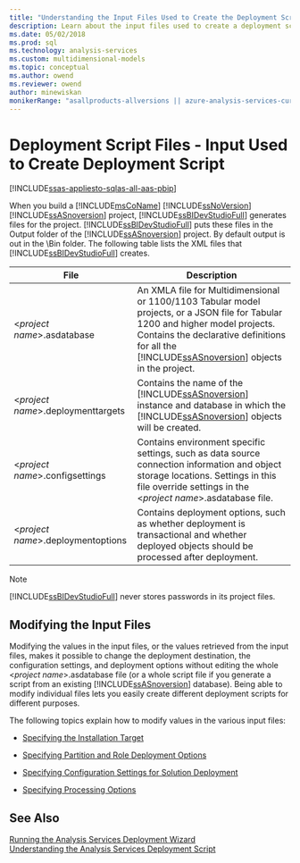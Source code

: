```yaml
---
title: "Understanding the Input Files Used to Create the Deployment Script | Microsoft Docs"
description: Learn about the input files used to create a deployment script in SQL Server Analysis Services and about modifying input files.
ms.date: 05/02/2018
ms.prod: sql
ms.technology: analysis-services
ms.custom: multidimensional-models
ms.topic: conceptual
ms.author: owend
ms.reviewer: owend
author: minewiskan
monikerRange: "asallproducts-allversions || azure-analysis-services-current || power-bi-premium-current || >= sql-analysis-services-2016"
---
```

# Deployment Script Files - Input Used to Create Deployment Script
[!INCLUDE[ssas-appliesto-sqlas-all-aas-pbip](../includes/ssas-appliesto-sqlas-all-aas-pbip.md)]

  When you build a [!INCLUDE[msCoName](../includes/msconame-md.md)] [!INCLUDE[ssNoVersion](../includes/ssnoversion-md.md)] [!INCLUDE[ssASnoversion](../includes/ssasnoversion-md.md)] project, [!INCLUDE[ssBIDevStudioFull](../includes/ssbidevstudiofull-md.md)] generates files for the project. [!INCLUDE[ssBIDevStudioFull](../includes/ssbidevstudiofull-md.md)] puts these files in the Output folder of the [!INCLUDE[ssASnoversion](../includes/ssasnoversion-md.md)] project. By default output is out in the \Bin folder. The following table lists the XML files that [!INCLUDE[ssBIDevStudioFull](../includes/ssbidevstudiofull-md.md)] creates.  
  
|File|Description|  
|---------------|-----------------|  
|\<*project name*>.asdatabase|An XMLA file for Multidimensional or 1100/1103 Tabular model projects, or a JSON file for Tabular 1200 and higher model projects. Contains the declarative definitions for all the [!INCLUDE[ssASnoversion](../includes/ssasnoversion-md.md)] objects in the project.|  
|\<*project name*>.deploymenttargets|Contains the name of the [!INCLUDE[ssASnoversion](../includes/ssasnoversion-md.md)] instance and database in which the [!INCLUDE[ssASnoversion](../includes/ssasnoversion-md.md)] objects will be created.|  
|\<*project name*>.configsettings|Contains environment specific settings, such as data source connection information and object storage locations. Settings in this file override settings in the \<*project name*>.asdatabase file.|  
|\<*project name*>.deploymentoptions|Contains deployment options, such as whether deployment is transactional and whether deployed objects should be processed after deployment.|  
  
> [!NOTE]  
>  [!INCLUDE[ssBIDevStudioFull](../includes/ssbidevstudiofull-md.md)] never stores passwords in its project files.  
  
## Modifying the Input Files  
 Modifying the values in the input files, or the values retrieved from the input files, makes it possible to change the deployment destination, the configuration settings, and deployment options without editing the whole \<*project name*>.asdatabase file (or a whole script file if you generate a script from an existing [!INCLUDE[ssASnoversion](../includes/ssasnoversion-md.md)] database). Being able to modify individual files lets you easily create different deployment scripts for different purposes.  
  
 The following topics explain how to modify values in the various input files:  
  
-   [Specifying the Installation Target](../../analysis-services/deployment/deployment-script-files-specifying-the-installation-target.md)  
  
-   [Specifying Partition and Role Deployment Options](../../analysis-services/deployment/deployment-script-files-partition-and-role-deployment-options.md)  
  
-   [Specifying Configuration Settings for Solution Deployment](../../analysis-services/deployment/deployment-script-files-solution-deployment-config-settings.md)  
  
-   [Specifying Processing Options](../../analysis-services/deployment/deployment-script-files-specifying-processing-options.md)  
  
## See Also  
 [Running the Analysis Services Deployment Wizard](../../analysis-services/deployment/running-the-analysis-services-deployment-wizard.md)   
 [Understanding the Analysis Services Deployment Script](../../analysis-services/deployment/understanding-the-analysis-services-deployment-script.md)  
  
  
